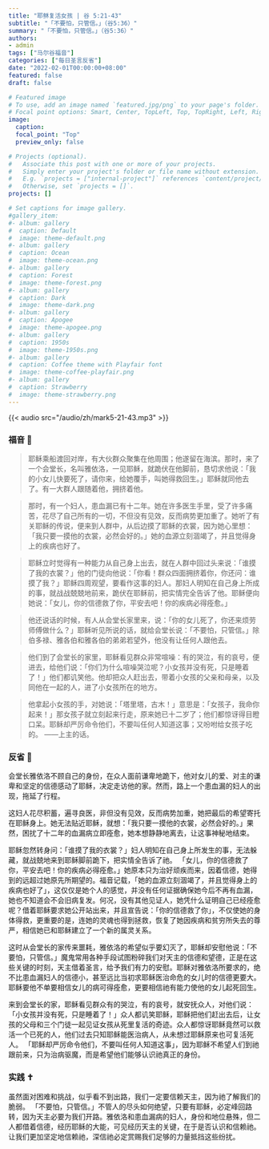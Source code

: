 ```yaml
---
title: "耶稣复活女孩 | 谷 5:21-43"
subtitle: "「不要怕，只管信。」（谷5:36）"
summary: "「不要怕，只管信。」（谷5:36）"
authors:
- admin
tags: ["马尔谷福音"]
categories: ["每日圣言反省"]
date: "2022-02-01T00:00:00+08:00"
featured: false
draft: false

# Featured image
# To use, add an image named `featured.jpg/png` to your page's folder.
# Focal point options: Smart, Center, TopLeft, Top, TopRight, Left, Right, BottomLeft, Bottom, BottomRight
image:
  caption:
  focal_point: "Top"
  preview_only: false

# Projects (optional).
#   Associate this post with one or more of your projects.
#   Simply enter your project's folder or file name without extension.
#   E.g. `projects = ["internal-project"]` references `content/project/deep-learning/index.md`.
#   Otherwise, set `projects = []`.
projects: []

# Set captions for image gallery.
#gallery_item:
#- album: gallery
#  caption: Default
#  image: theme-default.png
#- album: gallery
#  caption: Ocean
#  image: theme-ocean.png
#- album: gallery
#  caption: Forest
#  image: theme-forest.png
#- album: gallery
#  caption: Dark
#  image: theme-dark.png
#- album: gallery
#  caption: Apogee
#  image: theme-apogee.png
#- album: gallery
#  caption: 1950s
#  image: theme-1950s.png
#- album: gallery
#  caption: Coffee theme with Playfair font
#  image: theme-coffee-playfair.png
#- album: gallery
#  caption: Strawberry
#  image: theme-strawberry.png
---
```


{{< audio src="/audio/zh/mark5-21-43.mp3" >}}

### 福音 :love_letter:
> 耶稣乘船渡回对岸，有大伙群众聚集在他周围；他遂留在海滨。那时，来了一个会堂长，名叫雅依洛，一见耶稣，就跪伏在他脚前，恳切求他说：「我的小女儿快要死了，请你来，给她覆手，叫她得救回生。」耶稣就同他去了。有一大群人跟随着他，拥挤着他。

> 那时，有一个妇人，患血漏已有十二年。她在许多医生手里，受了许多痛苦，花尽了自己所有的一切，不但没有见效，反而病势更加重了。她听了有关耶稣的传说，便来到人群中，从后边摸了耶稣的衣裳，因为她心里想：「我只要一摸他的衣裳，必然会好的。」她的血源立刻涸竭了，并且觉得身上的疾病也好了。

> 耶稣立时觉得有一种能力从自己身上出去，就在人群中回过头来说：「谁摸了我的衣裳？」他的门徒向他说：「你看！群众四面拥挤着你，你还问：谁摸了我？」耶稣四周观望，要看作这事的妇人。那妇人明知在自己身上所成的事，就战战兢兢地前来，跪伏在耶稣前，把实情完全告诉了他。耶稣便向她说：「女儿，你的信德救了你，平安去吧！你的疾病必得痊愈。」

> 他还说话的时候，有人从会堂长家里来，说：「你的女儿死了，你还来烦劳师傅做什么？」耶稣听见所说的话，就给会堂长说：「不要怕，只管信。」除伯多禄、雅各伯和雅各伯的弟弟若望外，他没有让任何人跟他去。

> 他们到了会堂长的家里，耶稣看见群众非常喧噪：有的哭泣，有的哀号，便进去，给他们说：「你们为什么喧噪哭泣呢？小女孩并没有死，只是睡着了！」他们都讥笑他。他却把众人赶出去，带着小女孩的父亲和母亲，以及同他在一起的人，进了小女孩所在的地方。

> 他拿起小女孩的手，对她说：「塔里塔，古木！」意思是：「女孩子，我命你起来！」那女孩子就立刻起来行走，原来她已十二岁了；他们都惊讶得目瞪口呆。耶稣却严厉命令他们，不要叫任何人知道这事；又吩咐给女孩子吃的。 ——上主的话。

### 反省 :speech_balloon:
会堂长雅依洛不顾自己的身份，在众人面前谦卑地跪下，他对女儿的爱、对主的谦卑和坚定的信德感动了耶稣，决定走访他的家。然而，路上一个患血漏的妇人的出现，拖延了行程。

这妇人花尽积蓄，遍寻良医，非但没有见效，反而病势加重，她把最后的希望寄托在耶稣身上。她无法贴近耶稣，就想：「我只要一摸他的衣裳，必然会好的。」果然，困扰了十二年的血漏病立即痊愈，她本想静静地离去，让这事神秘地结束。

耶稣忽然转身问：「谁摸了我的衣裳？」妇人明知在自己身上所发生的事，无法躲藏，就战兢地来到耶稣脚前跪下，把实情全告诉了祂。 「女儿，你的信德救了你，平安去吧！你的疾病必得痊愈。」她原本只为治好顽疾而来，因着信德，她得到的远超过她原先所期望的。福音记载，「她的血源立刻涸竭了，并且觉得身上的疾病也好了」，这仅仅是她个人的感觉，并没有任何证据确保她今后不再有血漏，她也不知道会不会旧病复发。何况，没有其他见证人，她凭什么证明自己已经痊愈呢？借着耶稣要求她公开站出来，并且宣告说：「你的信德救了你」，不仅使她的身体得救，更重要的是，连她的灵魂也得到拯救，恢复了她因疾病和贫穷所失去的尊严，相信她已和耶稣建立了一个新的属灵关系。

这时从会堂长的家传来噩耗，雅依洛的希望似乎要幻灭了，耶稣却安慰他说：「不要怕，只管信。」魔鬼常用各种手段试图粉碎我们对天主的信德和望德，正是在这些关键的时刻，天主借着圣言，给予我们有力的安慰。耶稣对雅依洛所要求的，绝不比患血漏妇人的信德小，甚至远比当初求耶稣医治命危的女儿时的信德更要大。耶稣要他不单要相信女儿的病可得痊愈，更要相信祂有能力使他的女儿起死回生。

来到会堂长的家，耶稣看见群众有的哭泣，有的哀号，就安抚众人，对他们说：「小女孩并没有死，只是睡着了！」众人都讥笑耶稣，耶稣把他们赶出去后，让女孩的父母和三个门徒一起见证女孩从死里复活的奇迹。众人都惊讶耶稣竟然可以救活一个已死的人，他们过去只知耶稣能医治病人，从未想过耶稣原来也可复活死人。 「耶稣却严厉命令他们，不要叫任何人知道这事」，因为耶稣不希望人们到祂跟前来，只为治病驱魔，而是希望他们能够认识祂真正的身份。

### 实践 :latin_cross:
虽然面对困难和挑战，似乎看不到出路，我们一定要信赖天主，因为祂了解我们的脆弱。 「不要怕，只管信。」不管人的尽头如何绝望，只要有耶稣，必定峰回路转，因为天主必要为我们开路。雅依洛和患血漏病的妇人，身份和地位悬殊，但二人都借着信德，经历耶稣的大能，可见经历天主的关键，在于是否认识和信赖祂。让我们更加坚定地信赖祂，深信祂必定赏赐我们足够的力量抵挡这些纷扰。
